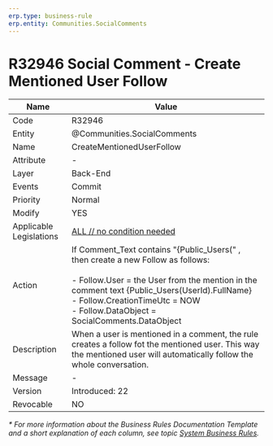 ```yaml
---
erp.type: business-rule
erp.entity: Communities.SocialComments
---
```


# R32946 Social Comment - Create Mentioned User Follow

| Name | Value |
| ---- | ----- |
| Code | R32946 |
| Entity | @Communities.SocialComments |
| Name | CreateMentionedUserFollow |
| Attribute | - |
| Layer | Back-End |
| Events | Commit |
| Priority | Normal |
| Modify | YES |
| Applicable Legislations | [ALL // no condition needed](xref:applicable-legislations) |
| Action | If Comment_Text contains "{Public_Users(" , <br> then create a new Follow as follows: <br><br> - Follow.User = the User from the mention in the comment text {Public_Users(UserId).FullName} <br> - Follow.CreationTimeUtc =  NOW <br> - Follow.DataObject = SocialComments.DataObject |
| Description| When a user is mentioned in a comment, the rule creates a follow fot the mentioned user. This way the mentioned user will automatically follow the whole conversation.|  
| Message | - |
| Version | Introduced: 22|
| Revocable | NO |

*\* For more information about the Business Rules Documentation Template and a short explanation of each column, see
topic [System Business Rules](../templates/template-description-system-business-rules.md).*
